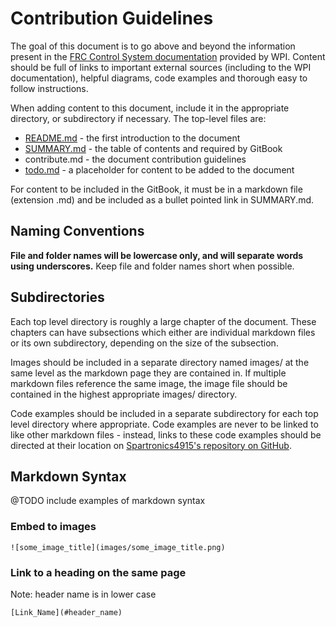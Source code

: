 # Contribution Guidelines

The goal of this document is to go above and beyond the information present in
the [FRC Control System documentation](http://wpilib.screenstepslive.com/s/4485)
provided by WPI. Content should be full of links to important external sources
(including to the WPI documentation), helpful diagrams, code examples and
thorough easy to follow instructions.

When adding content to this document, include it in the appropriate directory,
or subdirectory if necessary. The top-level files are:

* [README.md](README.md)    - the first introduction to the document
* [SUMMARY.md](SUMMARY.md)  - the table of contents and required by GitBook
* contribute.md             - the document contribution guidelines
* [todo.md](todo.md)        - a placeholder for content to be added to the document

For content to be included in the GitBook, it must be in a markdown file
(extension .md) and be included as a bullet pointed link in SUMMARY.md.

## Naming Conventions

**File and folder names will be lowercase only, and will separate words using
underscores.** Keep file and folder names short when possible.

## Subdirectories

Each top level directory is roughly a large chapter of the document. These
chapters can have subsections which either are individual markdown files or
its own subdirectory, depending on the size of the subsection.

Images should be included in a separate directory named images/
at the same level as the markdown page they are contained in.
If multiple markdown files
reference the same image, the image file should be contained in the highest
appropriate images/ directory.

Code examples should be included in a separate subdirectory for
each top level directory where appropriate. Code examples are never to be
linked to like other markdown files - instead, links to these code examples
should be directed at their location on [Spartronics4915's repository on
GitHub](https://github.com/Spartronics4915/developers_handbook).

## Markdown Syntax
@TODO include examples of markdown syntax
### Embed to images
<pre><code>![some_image_title](images/some_image_title.png)</code></pre>
### Link to a heading on the same page
Note: header name is in lower case
<pre><code>[Link_Name](#header_name)</code></pre>
